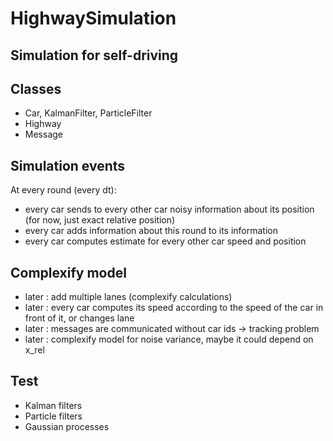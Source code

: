 # HighwaySimulation

## Simulation for self-driving

## Classes
- Car, KalmanFilter, ParticleFilter
- Highway
- Message

## Simulation events

At every round (every dt):
- every car sends to every other car noisy information about its position (for now, just exact relative position)
- every car adds information about this round to its information
- every car computes estimate for every other car speed and position

## Complexify model
- later : add multiple lanes (complexify calculations)
- later : every car computes its speed according to the speed of the car in front of it, or changes lane
- later : messages are communicated without car ids -> tracking problem
- later : complexify model for noise variance, maybe it could depend on x_rel

## Test
- Kalman filters
- Particle filters
- Gaussian processes
